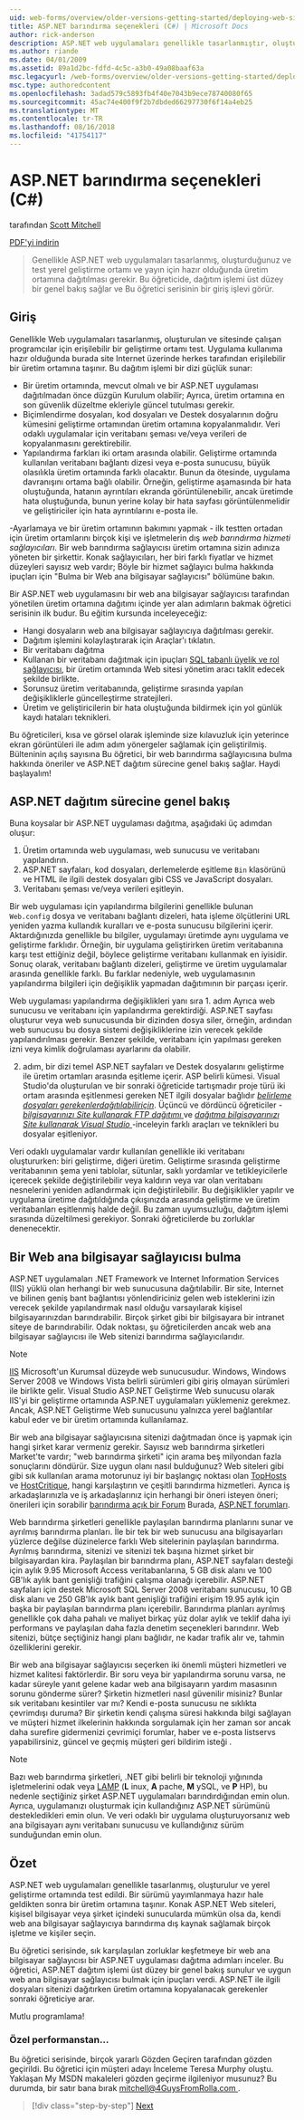 ```yaml
---
uid: web-forms/overview/older-versions-getting-started/deploying-web-site-projects/asp-net-hosting-options-cs
title: ASP.NET barındırma seçenekleri (C#) | Microsoft Docs
author: rick-anderson
description: ASP.NET web uygulamaları genellikle tasarlanmıştır, oluşturulan bir yerel geliştirme ortamında test ve üretim ortamına o dağıtılması gerekiyor...
ms.author: riande
ms.date: 04/01/2009
ms.assetid: 89a1d2bc-fdfd-4c5c-a3b0-49a08baaf63a
msc.legacyurl: /web-forms/overview/older-versions-getting-started/deploying-web-site-projects/asp-net-hosting-options-cs
msc.type: authoredcontent
ms.openlocfilehash: 3adad579c5893fb4f40e7043b9ece78740080f65
ms.sourcegitcommit: 45ac74e400f9f2b7dbded66297730f6f14a4eb25
ms.translationtype: MT
ms.contentlocale: tr-TR
ms.lasthandoff: 08/16/2018
ms.locfileid: "41754117"
---
```

<a name="aspnet-hosting-options-c"></a>ASP.NET barındırma seçenekleri (C#)
====================
tarafından [Scott Mitchell](https://twitter.com/ScottOnWriting)

[PDF'yi indirin](http://download.microsoft.com/download/E/8/9/E8920AE6-D441-41A7-8A77-9EF8FF970D8B/aspnet_tutorial01_Basics_cs.pdf)

> Genellikle ASP.NET web uygulamaları tasarlanmış, oluşturduğunuz ve test yerel geliştirme ortamı ve yayın için hazır olduğunda üretim ortamına dağıtılması gerekir. Bu öğreticide, dağıtım işlemi üst düzey bir genel bakış sağlar ve Bu öğretici serisinin bir giriş işlevi görür.


## <a name="introduction"></a>Giriş

Genellikle Web uygulamaları tasarlanmış, oluşturulan ve sitesinde çalışan programcılar için erişilebilir bir geliştirme ortamı test. Uygulama kullanıma hazır olduğunda burada site Internet üzerinde herkes tarafından erişilebilir bir üretim ortamına taşınır. Bu dağıtım işlemi bir dizi güçlük sunar:

- Bir üretim ortamında, mevcut olmalı ve bir ASP.NET uygulaması dağıtılmadan önce düzgün Kurulum olabilir; Ayrıca, üretim ortamına en son güvenlik düzeltme ekleriyle güncel tutulması gerekir.
- Biçimlendirme dosyaları, kod dosyaları ve Destek dosyalarının doğru kümesini geliştirme ortamından üretim ortamına kopyalanmalıdır. Veri odaklı uygulamalar için veritabanı şeması ve/veya verileri de kopyalanmasını gerektirebilir.
- Yapılandırma farkları iki ortam arasında olabilir. Geliştirme ortamında kullanılan veritabanı bağlantı dizesi veya e-posta sunucusu, büyük olasılıkla üretim ortamında farklı olacaktır. Bunun da ötesinde, uygulama davranışını ortama bağlı olabilir. Örneğin, geliştirme aşamasında bir hata oluştuğunda, hatanın ayrıntıları ekranda görüntülenebilir, ancak üretimde hata oluştuğunda, bunun yerine kolay bir hata sayfası görüntülenmelidir ve geliştiriciler için hata ayrıntılarını e-posta ile.

-Ayarlamaya ve bir üretim ortamının bakımını yapmak - ilk testten ortadan için üretim ortamlarını birçok kişi ve işletmelerin dış *web barındırma hizmeti sağlayıcıları*. Bir web barındırma sağlayıcısı üretim ortamına sizin adınıza yöneten bir şirkettir. Konak sağlayıcıları, her biri farklı fiyatlar ve hizmet düzeyleri sayısız web vardır; Böyle bir hizmet sağlayıcı bulma hakkında ipuçları için "Bulma bir Web ana bilgisayar sağlayıcısı" bölümüne bakın.

Bir ASP.NET web uygulamasını bir web ana bilgisayar sağlayıcısı tarafından yönetilen üretim ortamına dağıtımı içinde yer alan adımların bakmak öğretici serisinin ilk budur. Bu eğitim kursunda inceleyeceğiz:

- Hangi dosyaların web ana bilgisayar sağlayıcıya dağıtılması gerekir.
- Dağıtım işlemini kolaylaştırarak için Araçlar'ı tıklatın.
- Bir veritabanı dağıtma
- Kullanan bir veritabanı dağıtmak için ipuçları [SQL tabanlı üyelik ve rol sağlayıcısı](../../older-versions-security/membership/creating-the-membership-schema-in-sql-server-cs.md), bir üretim ortamında Web sitesi yönetim aracı taklit edecek şekilde birlikte.
- Sorunsuz üretim veritabanında, geliştirme sırasında yapılan değişikliklerle güncelleştirme stratejileri.
- Üretim ve geliştiricilerin bir hata oluştuğunda bildirmek için yol günlük kaydı hataları teknikleri.

Bu öğreticileri, kısa ve görsel olarak işleminde size kılavuzluk için yeterince ekran görüntüleri ile adım adım yönergeler sağlamak için geliştirilmiş. Bülteninin açılış sayısına Bu öğretici, bir web barındırma sağlayıcısına bulma hakkında öneriler ve ASP.NET dağıtım sürecine genel bakış sağlar. Haydi başlayalım!

## <a name="an-overview-of-the-aspnet-deployment-process"></a>ASP.NET dağıtım sürecine genel bakış

Buna koysalar bir ASP.NET uygulaması dağıtma, aşağıdaki üç adımdan oluşur:

1. Üretim ortamında web uygulaması, web sunucusu ve veritabanı yapılandırın.
2. ASP.NET sayfaları, kod dosyaları, derlemelerde eşitleme `Bin` klasörünü ve HTML ile ilgili destek dosyaları gibi CSS ve JavaScript dosyaları.
3. Veritabanı şeması ve/veya verileri eşitleyin.

Bir web uygulaması için yapılandırma bilgilerini genellikle bulunan `Web.config` dosya ve veritabanı bağlantı dizeleri, hata işleme ölçütlerini URL yeniden yazma kullandık kuralları ve e-posta sunucusu bilgilerini içerir. Aktardığınızda genellikle bu bilgiler, uygulamayı üretimde aynı uygulama ve geliştirme farklıdır. Örneğin, bir uygulama geliştirirken üretim veritabanına karşı test ettiğiniz değil, böylece geliştirme veritabanı kullanmak en iyisidir. Sonuç olarak, veritabanı bağlantı dizeleri, geliştirme ve üretim uygulamalar arasında genellikle farklı. Bu farklar nedeniyle, web uygulamasının yapılandırma bilgileri için değişiklik yapmadan dağıtımının bir parçası içerir.

Web uygulaması yapılandırma değişiklikleri yanı sıra 1. adım Ayrıca web sunucusu ve veritabanı için yapılandırma gerektirdiği. ASP.NET sayfası oluşturur veya web sunucusunda bir dizinden dosya siler, örneğin, ardından web sunucusu bu dosya sistemi değişikliklerine izin verecek şekilde yapılandırılması gerekir. Benzer şekilde, veritabanı için yapılması gereken izni veya kimlik doğrulaması ayarlarını da olabilir.


2. adım, bir dizi temel ASP.NET sayfaları ve Destek dosyalarını geliştirme ile üretim ortamları arasında eşitleme içerir. ASP belirli kümesi. Visual Studio'da oluşturulan ve bir sonraki öğreticide tartışmadır proje türü iki ortam arasında eşitlenmesi gereken NET ilgili dosyalar bağlıdır [ *belirleme dosyaları gerekenlerdağıtılabiliriçin*](determining-what-files-need-to-be-deployed-cs.md). Üçüncü ve dördüncü öğreticiler - [ *bilgisayarınızı Site kullanarak FTP dağıtımı* ](deploying-your-site-using-an-ftp-client-cs.md) ve [ *dağıtma bilgisayarınızı Site kullanarak Visual Studio* ](deploying-your-site-using-visual-studio-cs.md) -inceleyin farklı araçları ve teknikleri bu dosyalar eşitleniyor.

Veri odaklı uygulamalar vardır kullanılan genellikle iki veritabanı oluştururken: biri geliştirme, diğeri üretim. Geliştirme sırasında geliştirme veritabanının şema yeni tablolar, sütunlar, saklı yordamlar ve tetikleyicilerle içerecek şekilde değiştirilebilir veya kaldırın veya var olan veritabanı nesnelerini yeniden adlandırmak için değiştirilebilir. Bu değişiklikler yapılır ve uygulama üretime dağıtıldığında çıkışınızda arasında geliştirme ve üretim veritabanları eşitlenmiş halde değil. Bu zaman uyumsuzluğu, dağıtım işlemi sırasında düzeltilmesi gerekiyor. Sonraki öğreticilerde bu zorluklar denenecektir.

## <a name="finding-a-web-host-provider"></a>Bir Web ana bilgisayar sağlayıcısı bulma

ASP.NET uygulamaları .NET Framework ve Internet Information Services (IIS) yüklü olan herhangi bir web sunucusuna dağıtılabilir. Bir site, Internet ve bilinen geniş bant bağlantısı yönlendiriciniz gelen web isteklerini izin verecek şekilde yapılandırmak nasıl olduğu varsayılarak kişisel bilgisayarınızdan barındırabilir. Birçok şirket gibi bir bilgisayara bir intranet siteye de barındırabilir. Odak noktası, şu öğreticilerden ancak web ana bilgisayar sağlayıcısı ile Web sitenizi barındırma sağlayıcılarıdır.

> [!NOTE]
> [IIS](https://www.iis.net/) Microsoft'un Kurumsal düzeyde web sunucusudur. Windows, Windows Server 2008 ve Windows Vista belirli sürümleri gibi giriş olmayan sürümleri ile birlikte gelir. Visual Studio ASP.NET Geliştirme Web sunucusu olarak IIS'yi bir geliştirme ortamında ASP.NET uygulamaları yüklemeniz gerekmez. Ancak, ASP.NET Geliştirme Web sunucusunu yalnızca yerel bağlantılar kabul eder ve bir üretim ortamında kullanılamaz.


Bir web ana bilgisayar sağlayıcısına sitenizi dağıtmadan önce iş yapmak için hangi şirket karar vermeniz gerekir. Sayısız web barındırma şirketleri Market'te vardır; "web barındırma şirketi" için arama beş milyondan fazla sonuçlarını döndürür. Size uygun olanı nasıl bulduğunuz? Web siteleri gibi gibi sık kullanılan arama motorunuz iyi bir başlangıç noktası olan [TopHosts](http://www.tophosts.com/) ve [HostCritique](http://www.hostcritique.net/), hangi karşılaştırın ve çeşitli barındırma hizmetleri. Ayrıca iş arkadaşlarınızla ve iş arkadaşlarınız için herhangi bir öneri isteyen öneri; önerileri için sorabilir [barındırma açık bir Forum](https://forums.asp.net/158.aspx) Burada, [ASP.NET forumları](https://forums.asp.net/).

Web barındırma şirketleri genellikle paylaşılan barındırma planlarını sunar ve ayrılmış barındırma planları. İle bir tek bir web sunucusu ana bilgisayarları yüzlerce değilse düzinelerce farklı Web sitelerinin paylaşılan barındırma. Ayrılmış barındırma, sitenizi ve sitenizi tek başına hizmet şirket bir bilgisayardan kira. Paylaşılan bir barındırma planı, ASP.NET sayfaları desteği için aylık 9.95 Microsoft Access veritabanlarına, 5 GB disk alanı ve 100 GB'lık aylık bant genişliği trafiğini çalışma olanağı içerebilir. ASP.NET sayfaları için destek Microsoft SQL Server 2008 veritabanı sunucusu, 10 GB disk alanı ve 250 GB'lık aylık bant genişliği trafiğini erişim 19.95 aylık için başka bir paylaşılan barındırma planı içerebilir. Barındırma planları ayrılmış genellikle çok daha pahalı ve maliyet birkaç yüz dolar aylık ve teklif daha iyi performans ve paylaşılan daha fazla denetim seçenekleri barındırır. Web sitenizi, bütçe seçtiğiniz hangi planı bağlıdır, ne kadar trafik alır ve, tahmin özelliklerini gerekir.

Bir web ana bilgisayar sağlayıcısı seçerken iki önemli müşteri hizmetleri ve hizmet kalitesi faktörlerdir. Bir soru veya bir yapılandırma sorunu varsa, ne kadar süreyle yanıt gelene kadar web ana bilgisayarın yardım masasının sorunu gönderme sürer? Şirketin hizmetleri nasıl güvenilir misiniz? Bunlar sık veritabanı kesintiler var mı? Kendi e-posta sunucusu ne sıklıkta çevrimdışı duruma? Bir şirketin kendi çalışma süresi hakkında bilgi sağlayan ve müşteri hizmet ilkelerinin hakkında sorgulamak için her zaman sor ancak daha surefire gidermenizi çevrimiçi forumlar, haber ve e-posta listservs yapabilirsiniz, güncel ve geçmiş müşteri geri bildirim isteği .

> [!NOTE]
> Bazı web barındırma şirketleri, .NET gibi belirli bir teknoloji yığınında işletmelerini odak veya [LAMP](http://en.wikipedia.org/wiki/LAMP_stack) (**L** inux, **A** pache, **M** ySQL, ve **P** HP), bu nedenle seçtiğiniz şirket ASP.NET uygulamaları barındırdığından emin olun. Ayrıca, uygulamanızı oluşturmak için kullandığınız ASP.NET sürümünü destekledikleri emin olun. Ve veri odaklı bir uygulama oluşturuyorsanız web ana bilgisayarı aynı veritabanı sunucusu ve kullandığınız sürüm sunduğundan emin olun.


## <a name="summary"></a>Özet

ASP.NET web uygulamaları genellikle tasarlanmış, oluşturulur ve yerel geliştirme ortamında test edildi. Bir sürümü yayımlanmaya hazır hale geldikten sonra bir üretim ortamına taşınır. Konak ASP.NET Web siteleri, kişisel bilgisayar veya şirket içindeki sunucularda mümkün olsa da, kendi web ana bilgisayar sağlayıcıya barındırma dış kaynak sağlamak birçok işletme ve kişiler seçin.

Bu öğretici serisinde, sık karşılaşılan zorluklar keşfetmeye bir web ana bilgisayar sağlayıcısı bir ASP.NET uygulaması dağıtma adımları inceler. Bu öğretici, ASP.NET dağıtım işlemi üst düzey bir genel bakış sunulur ve uygun web ana bilgisayar sağlayıcısı bulmak için ipuçları verdi. ASP.NET ile ilgili dosyaları sitenizi dağıtırken üretim ortamına kopyalanacak gerekenler sonraki öğreticiye arar.

Mutlu programlama!

### <a name="special-thanks-to"></a>Özel performanstan...

Bu öğretici serisinde, birçok yararlı Gözden Geçiren tarafından gözden geçirildi. Bu öğretici için müşteri adayı İnceleme Teresa Murphy oluştu. Yaklaşan My MSDN makaleleri gözden geçirme ilgileniyor musunuz? Bu durumda, bir satır bana bırak [ mitchell@4GuysFromRolla.com ](mailto:mitchell@4GuysFromRolla.com).

> [!div class="step-by-step"]
> [Next](determining-what-files-need-to-be-deployed-cs.md)
